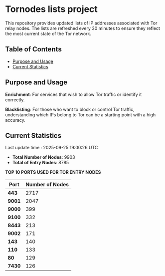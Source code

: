 # Tornodes lists project

This repository provides updated lists of IP addresses associated with Tor relay nodes. The lists are refreshed every 30 minutes to ensure they reflect the most current state of the Tor network.

## Table of Contents

- [Purpose and Usage](#purpose-and-usage)
- [Current Statistics](#current-statistics)


## Purpose and Usage

**Enrichment**: For services that wish to allow Tor traffic or identify it correctly.

**Blacklisting**: For those who want to block or control Tor traffic, understanding which IPs belong to Tor can be a starting point with a high accuracy.

## Current Statistics

Last update time : 2025-09-25 19:00:26 UTC

- **Total Number of Nodes**: 9903
- **Total of Entry Nodes**: 8785

**TOP 10 PORTS USED FOR TOR ENTRY NODES**

| **Port** | **Number of Nodes** |
|------|-----------------|
| **443**   | 2717  |
| **9001**   | 2047  |
| **9000**   | 399  |
| **9100**   | 332  |
| **8443**   | 213  |
| **9002**   | 171  |
| **143**   | 140  |
| **110**   | 133  |
| **80**   | 129  |
| **7430**   | 126  |

